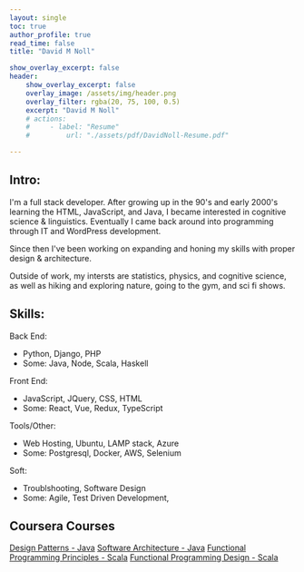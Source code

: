 ```yaml
---
layout: single
toc: true
author_profile: true
read_time: false
title: "David M Noll"

show_overlay_excerpt: false
header: 
    show_overlay_excerpt: false
    overlay_image: /assets/img/header.png
    overlay_filter: rgba(20, 75, 100, 0.5)
    excerpt: "David M Noll"
    # actions:
    #     - label: "Resume"
    #         url: "./assets/pdf/DavidNoll-Resume.pdf"

---
```


Intro:
---
I'm a full stack developer.  After growing up in the 90's and early 2000's learning the HTML, JavaScript, and Java, I became interested in cognitive science & linguistics.  Eventually I came back around into programming through IT and WordPress development. 

Since then I've been working on expanding and honing my skills with proper design & architecture.

Outside of work, my intersts are statistics, physics, and cognitive science, as well as hiking and exploring nature, going to the gym, and sci fi shows.  

Skills:
---
Back End: 
- Python, Django, PHP
- Some: Java, Node, Scala, Haskell

Front End:
- JavaScript, JQuery, CSS, HTML
- Some: React, Vue, Redux, TypeScript

Tools/Other:
- Web Hosting, Ubuntu, LAMP stack, Azure
- Some: Postgresql, Docker, AWS, Selenium

Soft:
- Troublshooting, Software Design
- Some: Agile, Test Driven Development, 


Coursera Courses
---
[Design Patterns - Java](./assets/pdf/design_patterns.pdf)
[Software Architecture - Java](./assets/pdf/soft_arch.pdf)
[Functional Programming Principles - Scala](./assets/pdf/func_prog_principles.pdf)
[Functional Programming Design - Scala](./assets/pdf/func_prog_design.pdf)